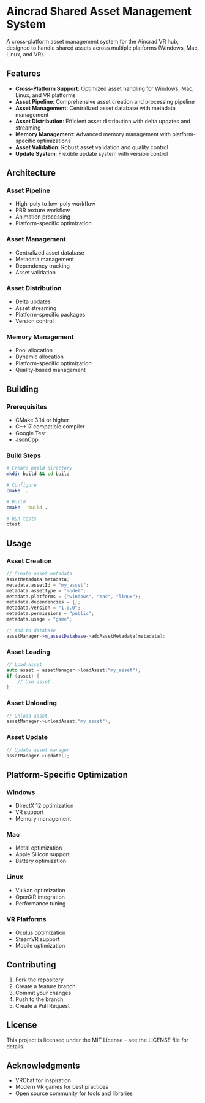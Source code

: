 # Aincrad Shared Asset Management System

A cross-platform asset management system for the Aincrad VR hub, designed to handle shared assets across multiple platforms (Windows, Mac, Linux, and VR).

## Features

- **Cross-Platform Support**: Optimized asset handling for Windows, Mac, Linux, and VR platforms
- **Asset Pipeline**: Comprehensive asset creation and processing pipeline
- **Asset Management**: Centralized asset database with metadata management
- **Asset Distribution**: Efficient asset distribution with delta updates and streaming
- **Memory Management**: Advanced memory management with platform-specific optimizations
- **Asset Validation**: Robust asset validation and quality control
- **Update System**: Flexible update system with version control

## Architecture

### Asset Pipeline
- High-poly to low-poly workflow
- PBR texture workflow
- Animation processing
- Platform-specific optimization

### Asset Management
- Centralized asset database
- Metadata management
- Dependency tracking
- Asset validation

### Asset Distribution
- Delta updates
- Asset streaming
- Platform-specific packages
- Version control

### Memory Management
- Pool allocation
- Dynamic allocation
- Platform-specific optimization
- Quality-based management

## Building

### Prerequisites
- CMake 3.14 or higher
- C++17 compatible compiler
- Google Test
- JsonCpp

### Build Steps
```bash
# Create build directory
mkdir build && cd build

# Configure
cmake ..

# Build
cmake --build .

# Run tests
ctest
```

## Usage

### Asset Creation
```cpp
// Create asset metadata
AssetMetadata metadata;
metadata.assetId = "my_asset";
metadata.assetType = "model";
metadata.platforms = {"windows", "mac", "linux"};
metadata.dependencies = {};
metadata.version = "1.0.0";
metadata.permissions = "public";
metadata.usage = "game";

// Add to database
assetManager->m_assetDatabase->addAssetMetadata(metadata);
```

### Asset Loading
```cpp
// Load asset
auto asset = assetManager->loadAsset("my_asset");
if (asset) {
    // Use asset
}
```

### Asset Unloading
```cpp
// Unload asset
assetManager->unloadAsset("my_asset");
```

### Asset Update
```cpp
// Update asset manager
assetManager->update();
```

## Platform-Specific Optimization

### Windows
- DirectX 12 optimization
- VR support
- Memory management

### Mac
- Metal optimization
- Apple Silicon support
- Battery optimization

### Linux
- Vulkan optimization
- OpenXR integration
- Performance tuning

### VR Platforms
- Oculus optimization
- SteamVR support
- Mobile optimization

## Contributing

1. Fork the repository
2. Create a feature branch
3. Commit your changes
4. Push to the branch
5. Create a Pull Request

## License

This project is licensed under the MIT License - see the LICENSE file for details.

## Acknowledgments

- VRChat for inspiration
- Modern VR games for best practices
- Open source community for tools and libraries 